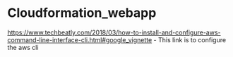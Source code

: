 # Cloudformation_webapp
https://www.techbeatly.com/2018/03/how-to-install-and-configure-aws-command-line-interface-cli.html#google_vignette - This link is to configure the aws cli
